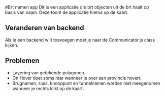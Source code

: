 #Brt namen app
Dit is een applicatie die brt objecten uit de brt haalt op basis van naam. Deze toont de applicatie hierna op de kaart.

## Veranderen van backend
Als je een backend wilt toevoegen moet je naar de Communicator.js class kijken.

## Problemen
- Layering van getekende polygonen.
- On Hover doet soms raar wanneer je over een provincie hovert.
- Brugnamen, sluis, knooppunt en tunnelnamen worden niet meegenomen wanneer je rechts klikt op de kaart. 
